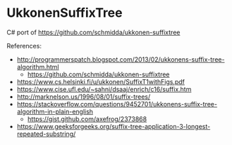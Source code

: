# UkkonenSuffixTree
C# port of https://github.com/schmidda/ukkonen-suffixtree


References:
* http://programmerspatch.blogspot.com/2013/02/ukkonens-suffix-tree-algorithm.html
  * https://github.com/schmidda/ukkonen-suffixtree
* https://www.cs.helsinki.fi/u/ukkonen/SuffixT1withFigs.pdf
* https://www.cise.ufl.edu/~sahni/dsaaj/enrich/c16/suffix.htm
* http://marknelson.us/1996/08/01/suffix-trees/
* https://stackoverflow.com/questions/9452701/ukkonens-suffix-tree-algorithm-in-plain-english
  * https://gist.github.com/axefrog/2373868
* https://www.geeksforgeeks.org/suffix-tree-application-3-longest-repeated-substring/
